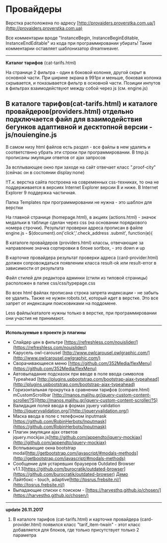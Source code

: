 Провайдеры
================

Верстка расположена по адресу [http://provaiders.proverstka.com.ua/](http://provaiders.proverstka.com.ua)

Все комментарии вроде "InstanceBegin, InstanceBeginEditable, InstanceEndEditable" из кода при программировании убирать! Такие комментарии оставляет шаблонизатор dreamweaver.


---------------------------------------------------------

**Каталог тарифов** (cat-tarifs.html)


На странице 2 фильтра - один в боковой колонке, другой скрыт в основной части. При ширине экрана в 991px и меньше, боковая колонка скрывается, и показывается фильтр в основной части. Позиции инпутов в фильтрах взаимодействуют между собой через js (см. engine.js)

В каталоге тарифов(cat-tarifs.html) и каталоге провайдеров(providers.html) отдельно подключается файл для взаимодействия бегунков адаптивной и десктопной версии  - js/nouiengine.js
---------------------------------------------------------


В самом низу html файлов есть раздел <!-- =temp JS --> - все файлы в нем удалять и соответствнно убрать эти строки при программировании.  В tmp.js прописаны эмуляции ответов от ajax запросов 

За всплывающее окно при заходе на сайт отвечает класс ".proof-city" (сейчас он в состоянии display:none)

!!Т.к. верстка сайта построена на современных css-техниках, то она не поддерживается в версиях Internet Explorer версии 8 и ниже. В Internet Explorer 9 поддержка частичная.

Папка Templates при программировании не нужна - это шаблон для верстки

На главной странице (homepage.html), в акциях (actions.html) - значок медальки в таблице сделан через css (на основании порядкового номера строчки).  Результат проверки адреса прописан в файле engine.js - $(document).on('click','.check_address .submit', function(e){

В каталоге провайдеров (providers.html) классы, отвечающие за направление значка сортировки в блоке sortbox, - это down и up

В карточке провайдера результат проверки адреса (card-provider.html) должен сопровождаться появленим класса result-ok или result-error в зависимости от результата

Файл стилей для редактора админки (стили из типовой страницы) расположен в папке css/css/typepage.css

Во всех html файлах прописана строка запрета индексации <meta name="robots" content="noindex,nofollow" /> - не забыть ее удалить. Также не нужен robots.txt, который идет в верстке. Это все запрет от индексации поисковиками на поддомене.

Less файлы/каталоге нужны только в верстке, при программировании они участия не принимают.

---------------------------------------------------------
__Используемые в проекте js плагины__
* Слайдер цен в фильтре [https://refreshless.com/nouislider/](https://refreshless.com/nouislider/)
* Карусель owl-carousel [http://www.owlcarousel.owlgraphic.com/](http://www.owlcarousel.owlgraphic.com/)
* Сворачивающееся меню [https://github.com/352Media/flexMenu](https://github.com/352Media/flexMenu)
* Автовыпадание подсказок при вводе в поле ввода символов Typeahead [http://plugins.upbootstrap.com/bootstrap-ajax-typeahead](http://plugins.upbootstrap.com/bootstrap-ajax-typeahead)
* Горизонтальная прокрутка в сравнении тарифов (compare.html) mCustomScrollbar [http://manos.malihu.gr/jquery-custom-content-scroller/?5](http://manos.malihu.gr/jquery-custom-content-scroller/?5)
* Валидация полей ввода в формах jquery validation [http://jqueryvalidation.org/](http://jqueryvalidation.org/)
* Маска ввода в поле с телефоном inputmask [https://github.com/RobinHerbots/Inputmask](https://github.com/RobinHerbots/Inputmask)
* Плагин эмуляции ajax ответов jquery.mockjax.js[http://github.com/appendto/jquery-mockjax](http://github.com/appendto/jquery-mockjax)
* Всплывающие окна bootstrap modal[http://getbootstrap.com/javascript/#modals-methods](http://getbootstrap.com/javascript/#modals-methods)
* Сообщение для устаревших браузеров Outdated Browser v1.1.3[https://github.com/burocratik/outdated-browser](https://github.com/burocratik/outdated-browser) [Демо](http://outdatedbrowser.com/ru)
* Лайтбокс - touch, adaptive[http://tosrus.frebsite.nl/](http://tosrus.frebsite.nl/)
* Выпадающие списки с поиском - [https://harvesthq.github.io/chosen/](https://harvesthq.github.io/chosen/)

---------------------------------------------------------


**update 26.11.2017**
1. В каталоге тарифов (cat-tarifs.html) и карточке провайдера (card-provider.html) появился класс "tarif_item-twain" - этот класс добавляется для блоков, где только присутствует только 2 параметра
